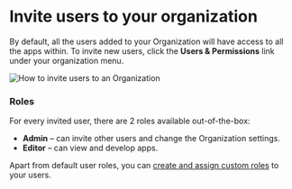 # Invite users to your organization

By default, all the users added to your Organization will have access to all the apps within. To invite new users, click the **Users & Permissions** link under your organization menu.

![How to invite users to an Organization](../../.gitbook/assets/addUseropt.gif)

### Roles

For every invited user, there are 2 roles available out-of-the-box:

* **Admin** – can invite other users and change the Organization settings.
* **Editor** – can view and develop apps.

Apart from default user roles, you can [create and assign custom roles](https://docs.uibakery.io/starter-guide/custom-roles) to your users.
